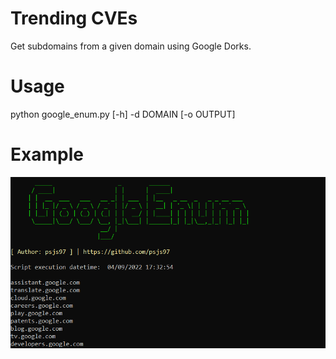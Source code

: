 # Trending CVEs
Get subdomains from a given domain using Google Dorks.

# Usage 
python google_enum.py [-h] -d DOMAIN [-o OUTPUT]

# Example
 ![](google_enum.png)